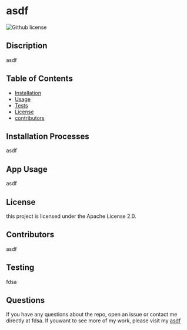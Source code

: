 # asdf
 ![Github license](https://img.shields.io/badge/license-Apache%20License%202.0-blue.svg)

## Discription
asdf

## Table of Contents

- [Installation](#installation-processes)
- [Usage](#app-usage)
- [Tests](#testing)
- [License](#license)
- [contributors](#contributors)

## Installation Processes
asdf

## App Usage
asdf

## License
this project is licensed under the Apache License 2.0.

## Contributors
asdf

## Testing
fdsa

## Questions
If you have any questions about the repo, open an issue or contact me directly at fdsa. If youwant to see more of my work, please visit my [asdf](https://github.com/asdf)
